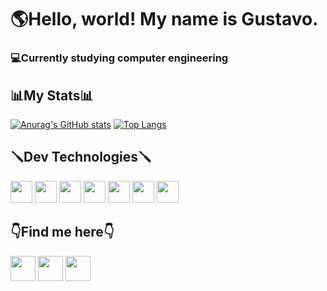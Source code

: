 <h1>🌎Hello, world! My name is Gustavo.</h1>

<h3>💻Currently studying computer engineering</h3>

<h2>📊My Stats📊</h2>

[![Anurag's GitHub stats](https://github-readme-stats.vercel.app/api?username=Gustalex&theme=highcontrast)](https://github.com/anuraghazra/github-readme-stats)
[![Top Langs](https://github-readme-stats.vercel.app/api/top-langs/?username=Gustalex&theme=highcontrast)](https://github.com/anuraghazra/github-readme-stats)

<h2>🪛Dev Technologies🪛</h2>
<div>
  <a><img height="35" src="https://img.shields.io/badge/Git-F05032?style=for-the-badge&logo=git&logoColor=white"></a>
  <a><img height="35" src="https://img.shields.io/badge/VS_Code-0078D4?style=for-the-badge&logo=visual%20studio%20code&logoColor=white"></a>
  <a><img height="35" src="https://img.shields.io/badge/Visual_Studio-5C2D91?style=for-the-badge&logo=visual%20studio&logoColor=whi"></a>
  <a><img height="35" src="https://img.shields.io/badge/C-00599C?style=for-the-badge&logo=c&logoColor=white"></a>
  <a><img height="35" src="https://img.shields.io/badge/C%23-239120?style=for-the-badge&logo=c-sharp&logoColor=white"></a>
  <a><img height="35" src="https://img.shields.io/badge/.NET-5C2D91?style=for-the-badge&logo=.net&logoColor=white"></a>
  <a><img height="35" src="https://img.shields.io/badge/Python-3776AB?style=for-the-badge&logo=python&logoColor=white"></a>
</div>

<h2>👇Find me here👇 </h2>
<a href="mailto:alexandregustavo00@gmail.com"><img height="40" src="https://img.shields.io/badge/Gmail-D14836?style=for-the-badge&logo=gmail&logoColor=white"></a>
<a href="https://www.instagram.com/gstv_alex/" target = "_blank" rel="noopener noreferrer"><img  height="40" src="https://img.shields.io/badge/Instagram-E4405F?style=for-the-badge&logo=instagram&logoColor=white"></a>
<a href="https://contate.me/gustalex"  target ="_blank" rel="noopener noreferrer"><img  height="40" src="https://img.shields.io/badge/WhatsApp-25D366?style=for-the-badge&logo=whatsapp&logoColor=white"></a>
